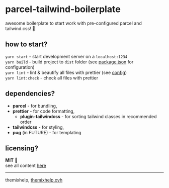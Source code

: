 # parcel-tailwind-boilerplate

awesome boilerplate to start work with pre-configured parcel and tailwind.css! 🫶

## how to start?

`yarn start` - start development server on a `localhost:1234` \
`yarn build` - build project to `dist` folder (see [package.json](./package.json) for configuration) \
`yarn lint` - lint & beautify all files with prettier (see [config](./.prettierrc.json)) \
`yarn lint:check` - check all files with prettier

## dependencies?

-   **parcel** - for bundling,
-   **prettier** - for code formatting,
    -   **plugin-tailwindcss** - for sorting tailwind classes in recommended order
-   **tailwindcss** - for styling,
-   **pug** (in FUTURE) - for templating

## licensing?

**MIT** 🎉 \
see all content [here](./LICENSE)

---

themixhelp, [themixhelp.ovh](https://themixhelp.ovh)
